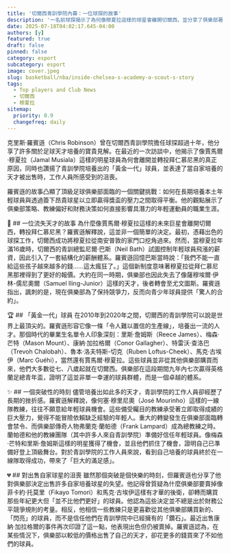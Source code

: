 ```yaml
---
title: '切爾西青訓學院內幕：一位球探的故事'
description: '一名前球探揭示了為何像穆夏拉這樣的球星會離開切爾西，並分享了俱樂部著名青訓學院的幕後故事。'
date: 2025-07-18T04:02:17.645-04:00
authors: [y]
featured: true
draft: false
pinned: false
category: esport
subcategory: esport
image: cover.jpeg
slug: basketball/nba/inside-chelsea-s-academy-a-scout-s-story
tags:
  - Top players and Club News
  - 切爾西
  - 穆夏拉
sitemap:
  priority: 0.9
  changefreq: daily
---
```

克里斯·羅賓遜（Chris Robinson）曾在切爾西青訓學院擔任球探超過十年，他分享了許多關於足球天才培養的寶貴見解。在最近的一次訪談中，他揭示了像賈馬爾·穆夏拉（Jamal Musiala）這樣的明星球員為何會離開並轉投拜仁慕尼黑的真正原因，同時也讚揚了青訓學院培養出的「黃金一代」球員，並表達了當自家培養的天才被出售時，工作人員所感受到的沮喪。

羅賓遜的故事凸顯了頂級足球俱樂部面臨的一個關鍵挑戰：如何在長期培養本土年輕球員與透過簽下昂貴球星以立即贏得獎盃的壓力之間取得平衡。他的觀點展示了俱樂部策略、教練偏好和財務決策如何直接影響具潛力的年輕運動員的職業生涯。

🤔 ## 一位流失天才的故事
為什麼像賈馬爾·穆夏拉這樣的未來巨星會離開切爾西，轉投拜仁慕尼黑？羅賓遜解釋說，這並非一個簡單的決定。最初，憑藉出色的球探工作，切爾西成功將穆夏拉從南安普敦的家門口挖角過來。然而，當穆夏拉年滿16歲時，切爾西的青訓總監尼爾·巴斯（Neil Bath）試圖控制年輕球員飛漲的薪資，因此引入了一套結構化的薪酬體系。羅賓遜回憶巴斯當時說：「我們不能一直給這些孩子越來越多的錢……這太瘋狂了。」這個新制度意味著穆夏拉從拜仁慕尼黑那裡得到了更好的報價。大約在同一時期，俱樂部也因此失去了像薩穆埃爾·伊林-儒尼奧爾（Samuel Iling-Junior）這樣的天才，後者轉會至尤文圖斯。羅賓遜指出，諷刺的是，現在俱樂部為了保持競爭力，反而向青少年球員提供「驚人的合約」。

🏆 ## 「黃金一代」球員
在2010年到2020年之間，切爾西的青訓學院可以說是世界上最頂尖的。羅賓遜形容它像一條「令人難以置信的生產線」，培養出一流的人才。那個時代的畢業生名單令人印象深刻：里斯·詹姆斯（Reece James）、梅森·芒特（Mason Mount）、康納·加拉格爾（Conor Gallagher）、特雷沃·查洛巴（Trevoh Chalobah）、魯本·洛夫特斯-切克（Ruben Loftus-Cheek）、馬克·古埃伊（Marc Guéhi），當然還有賈馬爾·穆夏拉。這些球員並非從其他俱樂部購買而來，他們大多數從七、八歲起就在切爾西。俱樂部在這段期間九年內七次贏得英格蘭足總青年盃，證明了這並非單一幸運的球員群體，而是一個卓越的體系。

✨ ## 一個突破性的時刻
儘管培養出如此多的天才，青訓學院的工作人員卻經歷了長期的挫折感。羅賓遜解釋說，像何塞·穆里尼奧（José Mourinho）這樣的一線隊教練，往往不願意給年輕球員機會。這些備受矚目的教練承受著立即取得成績的巨大壓力，覺得不能冒險依賴缺乏經驗的年輕人。重大的轉變發生在俱樂部面臨轉會禁令、而俱樂部傳奇人物弗蘭克·蘭帕德（Frank Lampard）成為總教練之時。蘭帕德和他的教練團隊（其中許多人來自青訓學院）準備好信任年輕球員。像梅森·芒特和里斯·詹姆斯這樣的明星獲得了機會，並且他們抓住了機會，證明自己已準備好登上頂級舞台。對於青訓學院的工作人員來說，看到自己培養的球員終於在一線隊取得成功，帶來了「巨大的滿足感」。

💔 ## 對出售自家球星的沮喪
雖然那個突破是個快樂的時刻，但羅賓遜也分享了他對俱樂部決定出售許多自家培養球星的失望。他記得曾質疑為什麼俱樂部要賣掉像菲卡約·托莫里（Fikayo Tomori）和馬克·古埃伊這樣有才華的後衛，卻轉而購買那些年紀更大但「並不比他們更好」的球員。他認為這些決定並不總是出於財務公平競爭規則的考量。相反，他相信一些教練只是更喜歡從其他俱樂部購買新的、「閃亮」的球員，而不是信任他們在青訓學院中已經擁有的「鑽石」。最近出售康納·加拉格爾的事件再次印證了這一點，他表現出色但仍被賣掉。羅賓遜認為，在某些情況下，俱樂部以較低的價格出售了自己的天才，卻花更多的錢買來了不如他們的球員。